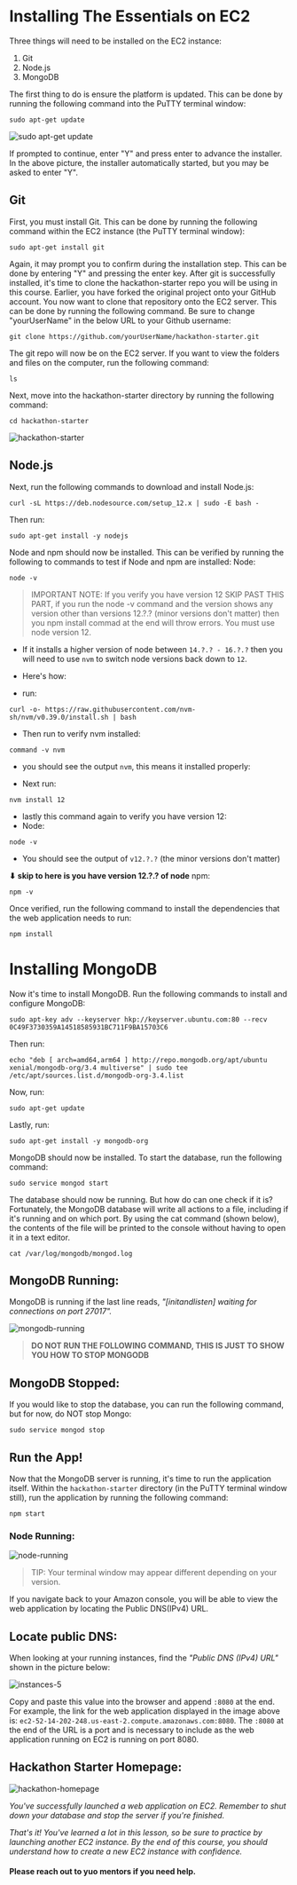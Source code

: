 # Installing The Essentials on EC2
Three things will need to be installed on the EC2 instance:

1. Git
2. Node.js
3. MongoDB

The first thing to do is ensure the platform is updated. This can be done by running the following command into the PuTTY terminal window:

```
sudo apt-get update
```

![sudo apt-get update](images/apt-get-1.png)

If prompted to continue, enter "Y" and press enter to advance the installer. In the above picture, the installer automatically started, but you may be asked to enter "Y".

## Git

First, you must install Git. This can be done by running the following command within the EC2 instance (the PuTTY terminal window):

```
sudo apt-get install git
```

Again, it may prompt you to confirm during the installation step. This can be done by entering "Y" and pressing the enter key. After git is successfully installed, it's time to clone the hackathon-starter repo you will be using in this course. Earlier, you have forked the original project onto your GitHub account. You now want to clone that repository onto the EC2 server. This can be done by running the following command. Be sure to change "yourUserName" in the below URL to your Github username:

```
git clone https://github.com/yourUserName/hackathon-starter.git
```
The git repo will now be on the EC2 server. If you want to view the folders and files on the computer, run the following command:

```
ls
```

Next, move into the hackathon-starter directory by running the following command:

```
cd hackathon-starter
```

![hackathon-starter](images/ls-hs-2.png)

## Node.js

Next, run the following commands to download and install Node.js:

```
curl -sL https://deb.nodesource.com/setup_12.x | sudo -E bash -
```
Then run:

```
sudo apt-get install -y nodejs
```

Node and npm should now be installed. This can be verified by running the following to commands to test if Node and npm are installed:
Node:
```
node -v
```
> IMPORTANT NOTE: If you verify you have version 12 SKIP PAST THIS PART, if you run the node -v command and the version shows any version other than versions 12.?.? (minor versions don't matter) then you npm install commad at the end will throw errors.  You must use node version 12.

- If it installs a higher version of node between `14.?.? - 16.?.?` then you will need to use `nvm` to switch node versions back down to `12`. 




- Here's how:

- run:
```
curl -o- https://raw.githubusercontent.com/nvm-sh/nvm/v0.39.0/install.sh | bash
```
- Then run to verify nvm installed:
```
command -v nvm
```

- you should see the output `nvm`, this means it installed properly:

- Next run: 
```
nvm install 12
```
- lastly this command again to verify you have version 12:
- Node:
```
node -v
```

- You should see the output of 
`v12.?.?` (the minor versions don't matter)

**⬇ skip to here is you have version 12.?.? of node**
npm:
```
npm -v
```



Once verified, run the following command to install the dependencies that the web application needs to run:

```
npm install
```


# Installing MongoDB

Now it's time to install MongoDB. Run the following commands to install and configure MongoDB:

```
sudo apt-key adv --keyserver hkp://keyserver.ubuntu.com:80 --recv 0C49F3730359A14518585931BC711F9BA15703C6
```

Then run:

```
echo "deb [ arch=amd64,arm64 ] http://repo.mongodb.org/apt/ubuntu xenial/mongodb-org/3.4 multiverse" | sudo tee /etc/apt/sources.list.d/mongodb-org-3.4.list
```
Now, run:

```
sudo apt-get update
```

Lastly, run:

```
sudo apt-get install -y mongodb-org
```
MongoDB should now be installed. To start the database, run the following command:

```
sudo service mongod start
```

The database should now be running. But how do can one check if it is? Fortunately, the MongoDB database will write all actions to a file, including if it's running and on which port. By using the cat command (shown below), the contents of the file will be printed to the console without having to open it in a text editor.

```
cat /var/log/mongodb/mongod.log
```

## MongoDB Running:
MongoDB is running if the last line reads, *"[initandlisten] waiting for connections on port 27017".*

![mongodb-running](images/mongodb-running-3.png)

>**DO NOT RUN THE FOLLOWING COMMAND, THIS IS JUST TO SHOW YOU HOW TO STOP MONGODB**

## MongoDB Stopped:
If you would like to stop the database, you can run the following command, but for now, do NOT stop Mongo:

```
sudo service mongod stop
```

## Run the App!

Now that the MongoDB server is running, it's time to run the application itself. Within the `hackathon-starter` directory (in the PuTTY terminal window still), run the application by running the following command:

```
npm start
```

### Node Running:
![node-running](images/node-running-4.png)
>TIP: Your terminal window may appear different depending on your version.

If you navigate back to your Amazon console, you will be able to view the web application by locating the Public DNS(IPv4) URL.

## Locate public DNS:
When looking at your running instances, find the *"Public DNS (IPv4) URL"* shown in the picture below:

![instances-5](images/instances-5.png)

Copy and paste this value into the browser and append `:8080` at the end. For example, the link for the web application displayed in the image above is: `ec2-52-14-202-248.us-east-2.compute.amazonaws.com:8080`. The `:8080` at the end of the URL is a port and is necessary to include as the web application running on EC2 is running on port 8080.

## Hackathon Starter Homepage:
![hackathon-homepage](images/hs-homepage-6.png)


*You've successfully launched a web application on EC2. Remember to shut down your database and stop the server if you're finished.*

*That's it! You've learned a lot in this lesson, so be sure to practice by launching another EC2 instance. By the end of this course, you should understand how to create a new EC2 instance with confidence.*


#### Please reach out to yuo mentors if you need help. 